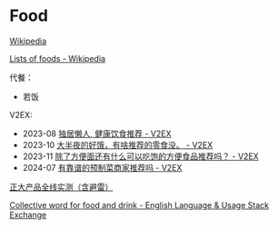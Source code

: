 # Food
[Wikipedia](https://en.wikipedia.org/wiki/Food)

[Lists of foods - Wikipedia](https://en.wikipedia.org/wiki/Lists_of_foods)

代餐：
- 若饭

V2EX:
- 2023-08 [独居懒人, 健康饮食推荐 - V2EX](https://v2ex.com/t/962258)
- 2023-10 [大半夜的好饿，有啥推荐的零食没。 - V2EX](https://www.v2ex.com/t/982238)
- 2023-11 [除了方便面还有什么可以吃饱的方便食品推荐吗？ - V2EX](https://www.v2ex.com/t/991293)
- 2024-07 [有靠谱的预制菜商家推荐吗 - V2EX](https://www.v2ex.com/t/1061182)

[正大产品全线实测（含避雷）](https://www.douban.com/group/topic/218021042/?_i=7492803t7S1tDs)

[Collective word for food and drink - English Language & Usage Stack Exchange](https://english.stackexchange.com/questions/49358/collective-word-for-food-and-drink)